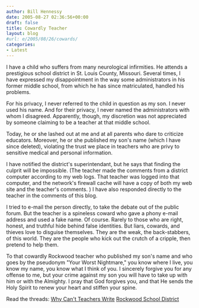 ```yaml
---
author: Bill Hennessy
date: 2005-08-27 02:36:56+00:00
draft: false
title: Cowardly Teacher
layout: blog
#url: e/2005/08/26/cowards/
categories:
- Latest
---
```


I have a child who suffers from many neurological infirmities.  He attends a prestigious school district in St. Louis County, Missouri.  Several times, I have expressed my disappointment in the way some administrators in his former middle school, from which he has since matriculated, handled his problems.

For his privacy, I never referred to the child in question as my son.  I never used his name.  And for their privacy, I never named the administrators with whom I disagreed.  Apparently, though, my discretion was not appreciated by someone claiming to be a teacher at that middle school.

Today, he or she lashed out at me and at all parents who dare to criticize educators.  Moreover, he or she published my son's name (which I have since deleted), violating the trust we place in teachers who are privy to sensitive medical and personal information.

I have notified the district's superintendant, but he says that finding the culprit will be impossible.  (The teacher made the comments from a district computer according to my web logs. That teacher was logged into that computer, and the network's firewall cache will have a copy of both my web site and the teacher's comments. )  I have also responded directly to the teacher in the comments of this blog.

I tried to e-mail the person directly, to take the debate out of the public forum.  But the teacher is a spineless coward who gave a phony e-mail address and used a fake name.  Of course.  Rarely to those who are right, honest, and truthful hide behind false identities.  But liars, cowards, and thieves love to disguise themselves.   They are the weak, the back-stabbers, of this world.  They are the people who kick out the crutch of a cripple, then pretend to help them.

To that cowardly Rockwood teacher who published my son's name and who goes by the pseudonym "Your Worst Nightmare," you know where I live, you know my name, you know what I think of you.  I sincerely forgive you for any offense to me, but your crime against my son you will have to take up with him or with the Almighty.  I pray that God forgives you, and that He sends the Holy Spirit to renew your heart and stiffen your spine.

Read the threads:
[Why Can't Teachers Write](https://www.hennessysview.com/?p=625)
[Rockwood School District](https://www.hennessysview.com/?p=152)
